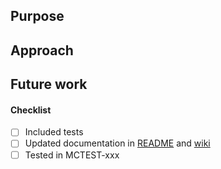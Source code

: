 ## Purpose

## Approach

## Future work

#### Checklist
- [ ] Included tests
- [ ] Updated documentation in [README](https://github.com/mojira/arisa-kt/blob/master/README.md) and [wiki](https://github.com/mojira/arisa-kt/wiki)
- [ ] Tested in MCTEST-xxx
